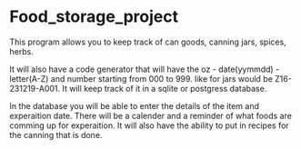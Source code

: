 # Food_storage_project
This program allows you to keep track of can goods, canning jars, spices, herbs.

It will also have a code generator that will have the oz - date(yymmdd) - letter(A-Z) and number starting from 000 to 999.
like for jars would be Z16-231219-A001. It will keep track of it in a sqlite or postgress database. 

In the database you will be able to enter the details of the item and experaition date. 
There will be a calender and a reminder of what foods are comming up for experaition.
It will also have the ability to put in recipes for the canning that is done.

